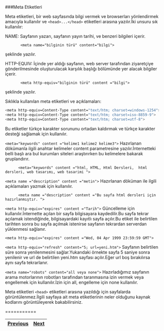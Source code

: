 ###Meta Etiketleri

Meta etiketleri, bir web sayfasında bilgi vermek ve browserları yönlendirmek amacıyla kullanılır ve `<head>...</head>` etiketleri arasına yazılır.İki unsuru sık kullanılır:

NAME: Sayfanın yazarı, sayfanın yayın tarihi, ve benzeri bilgileri içerir.

           <meta name="bilginin türü" content="bilgi">

şeklinde yazılır.

HTTP-EQUIV: İçinde yer aldığı sayfanın, web server tarafından ziyaretçiye gönderilmesinde oluşturulacak karşılık başlığı bölümünde yer alacak bilgiler içerir.

           <meta http-equiv="bilginin türü" content ="bilgi">

şeklinde yazılır.

Sıklıkla kullanılan meta etiketleri ve açıklamaları:
```sh
<meta http-equiv=Content-Type content="text/htm; charset=windows-1254">
<meta http-equiv=Content-Type content="text/htm; charset=iso-8859-9">
<meta http-equiv=Content-Type content="text/htm; charset=utf-8">
```
Bu etiketler türkçe karakter sorununu ortadan kaldırmak ve türkçe karakter desteği sağlamak için kullanılır.

`<meta="keywords" content ="kelime1 kelime2 kelime3">`
Hazırlanan dökümanla ilgili anahtar kelimeler content parametresine yazılır.İnternetteki belli başlı ara bul kurumları siteleri araştırırken bu kelimelere bakarak gruplandırır.

          <meta="keywords" content ="html, HTML, Html Dersleri,  html dersleri, web tasarımı, web tasarimi ">

`<meta name ="description" content ="metin">`
Hazırlanan döküman ile ilgili açıklamaları yazmak için kullanılır.

          <meta name ="description" content ="Bu sayfa html dersleri için hazırlanmıştır. ">

`<meta http-equiv="expires" content ="Tarih">`
Güncelleme için kullanılır.İnternette açılan bir sayfa bilgisayara kaydedilir.Bu sayfa tekrar açılamak istendiğinde, bilgisayardaki kayıtlı sayfa açılır.Bu etiket ile belirtilen tarihten sonra bu sayfa açılmak istenirse sayfanın tekrardan serverdan yüklenmesi sağlanır.

`<meta http-equiv="expires" content ="Wed, 04 Apr 1999 23:59:59 GMT">`

`<meta http-equiv="refresh" content="5; url=yeni.htm">`
Sayfanın belirtilen süre sonra yenilenmesini sağlar.Yukarıdaki örnekte sayfa 5 saniye sonra yenilenir ve url de belirtilen yeni.htm sayfası açılır.Eğer url boş bırakılırsa aynı sayfa tekrarlanır.

`<meta name="robots" content="all veya none">`
Hazırladığımız sayfanın arama motorlarının robotları tarafından taranmasına izin vermek veya engellemek için kullanılır.İzin için all, engelleme için none kullanılır.

Meta etiketleri `<head>` etiketleri arasına yazıldığı için sayfalarda görüntülenmez.İlgili sayfaya ait meta etiketlerinin neler olduğunu kaynak kodlarını görüntüleyerek bakabilirsiniz.

===========

[Previous](OzeKarekterler.md)|[Next](Paragraf.md)
-----|-----
